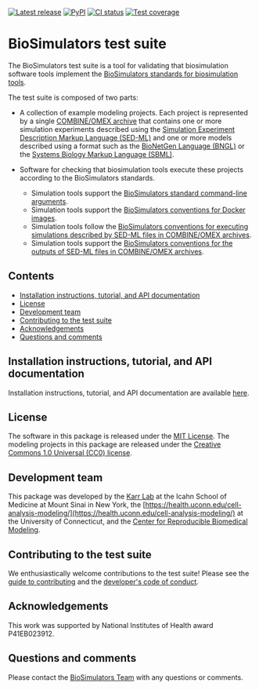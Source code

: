 [![Latest release](https://img.shields.io/github/v/release/biosimulators/Biosimulators_test_suite)](https://github.com/biosimulators/Biosimulators_test_suite/releases)
[![PyPI](https://img.shields.io/pypi/v/Biosimulators-test-suite)](https://pypi.org/project/Biosimulators-test-suite/)
[![CI status](https://github.com/biosimulators/Biosimulators_test_suite/workflows/Continuous%20integration/badge.svg)](https://github.com/biosimulators/Biosimulators_test_suite/actions?query=workflow%3A%22Continuous+integration%22)
[![Test coverage](https://codecov.io/gh/biosimulators/Biosimulators_test_suite/branch/dev/graph/badge.svg)](https://codecov.io/gh/biosimulators/Biosimulators_test_suite)

# BioSimulators test suite

The BioSimulators test suite is a tool for validating that biosimulation software tools implement the [BioSimulators standards for biosimulation tools](https://biosimulators.org/standards). 

The test suite is composed of two parts:

* A collection of example modeling projects. Each project is represented by a single [COMBINE/OMEX archive](https://combinearchive.org/) that contains one or more simulation experiments described using the [Simulation Experiment Description Markup Language (SED-ML)](https://sed-ml.org) and one or more models described using a format such as the [BioNetGen Language (BNGL)](https://bionetgen.org) or the [Systems Biology Markup Language (SBML)](http://sbml.org).

* Software for checking that biosimulation tools execute these projects according to the BioSimulators standards.

    * Simulation tools support the [BioSimulators standard command-line arguments](https://biosimulators.org/standards/simulator-interfaces).
    * Simulation tools support the [BioSimulators conventions for Docker images](https://biosimulators.org/standards/simulator-images).
    * Simulation tools follow the [BioSimulators conventions for executing simulations described by SED-ML files in COMBINE/OMEX archives](https://biosimulators.org/standards/simulation-experiments).
    * Simulation tools support the [BioSimulators conventions for the outputs of SED-ML files in COMBINE/OMEX archives](https://biosimulators.org/standards/simulation-reports).


## Contents
* [Installation instructions, tutorial, and API documentation](#installation-instructions,-tutorial,-and-API-documentation)
* [License](#license)
* [Development team](#development-team)
* [Contributing to the test suite](#contributing-to-the-test-suite)
* [Acknowledgements](#acknowledgements)
* [Questions and comments](#questions-and-comments)

## Installation instructions, tutorial, and API documentation
Installation instructions, tutorial, and API documentation are available [here](https://biosimulators.github.io/Biosimulators_test_suite/).

## License
The software in this package is released under the [MIT License](LICENSE). The modeling projects in this package are released under the [Creative Commons 1.0 Universal (CC0) license](LICENSE-DATA).

## Development team
This package was developed by the [Karr Lab](https://www.karrlab.org) at the Icahn School of Medicine at Mount Sinai in New York, the [https://health.uconn.edu/cell-analysis-modeling/](https://health.uconn.edu/cell-analysis-modeling/) at the University of Connecticut, and the [Center for Reproducible Biomedical Modeling](http://reproduciblebiomodels.org).

## Contributing to the test suite
We enthusiastically welcome contributions to the test suite! Please see the [guide to contributing](CONTRIBUTING.md) and the [developer's code of conduct](CODE_OF_CONDUCT.md).

## Acknowledgements
This work was supported by National Institutes of Health award P41EB023912.

## Questions and comments
Please contact the [BioSimulators Team](mailto:info@biosimulators.org) with any questions or comments.

